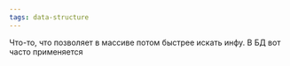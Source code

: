 ```yaml
---
tags: data-structure
---
```

Что-то, что позволяет в массиве потом быстрее искать инфу. В БД вот часто применяется